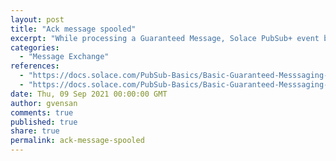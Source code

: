 ```yaml
---
layout: post
title: "Ack message spooled"
excerpt: "While processing a Guaranteed Message, Solace PubSub+ event broker delivers an acknowledgment to the publisher that the message has been successfully spooled."
categories:
  - "Message Exchange"
references:
  - "https://docs.solace.com/PubSub-Basics/Basic-Guaranteed-Messsaging-Operation.htm"
  - "https://docs.solace.com/PubSub-Basics/Basic-Guaranteed-Messsaging-Operation.htm"
date: Thu, 09 Sep 2021 00:00:00 GMT
author: gvensan
comments: true
published: true
share: true
permalink: ack-message-spooled
---
```

